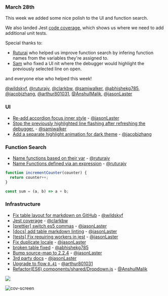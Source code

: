 ### March 28th

This week we added some nice polish to the UI and function search.

We also landed Jest [code coverage], which shows us where we need to add additional unit tests.

Special thanks to:

* [Ruturaj][@ruturajv] who helped us improve function search by infering function names from the variables they're assigned to.
* [Sam][@samjwalker] who fixed a UI nit where the debugger would highlight the previously selected line on open.

and everyone else who helped this week!

[@wildskyf], [@ruturajv], [@clarkbw], [@samjwalker], [@abhishekg785], [@jacobjzhang], [@arthur801031], [@AnshulMalik], [@jasonLaster]

### UI

* [Re-add accordion focus inner style][pr-0] - [@jasonLaster]
* [Stop the previously highlighted line flashing after refreshing the debugger.][pr-6] - [@samjwalker]
* [Add a separate highlight animation for dark theme][pr-15] - [@jacobjzhang]

### Function Search

* [Name functions based on their var][pr-2] - [@ruturajv]
* [Name Functions defined via an expression][pr-13] - [@ruturajv]

```js
function incrementCounter(counter) {
  return counter++;
}

const sum = (a, b) => a + b;
```

### Infrastructure
* [Fix table layout for markdown on GitHub][pr-1] - [@wildskyf]
* [Jest coverage][pr-3] - [@clarkbw]
* [[prettier] switch es5 commas][pr-4] - [@jasonLaster]
* [[docs] add table markdown linting][pr-5] - [@jasonLaster]
* [[tests] Fix requiring workers in jest][pr-7] - [@jasonLaster]
* [Fix duplicate locale][pr-9] - [@jasonLaster]
* [broken table fixed][pr-10] - [@abhishekg785]
* [Bump source-map to 2.2.4][pr-12] - [@jasonLaster]
* [3rd party docs][pr-16] - [@jasonLaster]
* [Upgrade to flow `0.41`][pr-17] - [@arthur801031]
* [Refactor(ES6) components/shared/Dropdown.js][pr-18] - [@AnshulMalik]

![](http://g.recordit.co/KEEn6tvCCX.gif)

![cov-screen]

[cov-screen]:https://cloud.githubusercontent.com/assets/254562/24416335/700b5bde-13b2-11e7-9380-aba9ab13d71b.png

[pr-0]:https://github.com/devtools-html/debugger.html/pull/2420
[pr-1]:https://github.com/devtools-html/debugger.html/pull/2422
[pr-2]:https://github.com/devtools-html/debugger.html/pull/2404
[pr-3]:https://github.com/devtools-html/debugger.html/pull/2417
[pr-4]:https://github.com/devtools-html/debugger.html/pull/2432
[pr-5]:https://github.com/devtools-html/debugger.html/pull/2423
[pr-6]:https://github.com/devtools-html/debugger.html/pull/2430
[pr-7]:https://github.com/devtools-html/debugger.html/pull/2431
[pr-8]:https://github.com/devtools-html/debugger.html/pull/2369
[pr-9]:https://github.com/devtools-html/debugger.html/pull/2445
[pr-10]:https://github.com/devtools-html/debugger.html/pull/2456
[pr-11]:https://github.com/devtools-html/debugger.html/pull/2454
[pr-12]:https://github.com/devtools-html/debugger.html/pull/2459
[pr-13]:https://github.com/devtools-html/debugger.html/pull/2452
[pr-14]:https://github.com/devtools-html/debugger.html/pull/2449
[pr-15]:https://github.com/devtools-html/debugger.html/pull/2466
[pr-16]:https://github.com/devtools-html/debugger.html/pull/2457
[pr-17]:https://github.com/devtools-html/debugger.html/pull/2462
[pr-18]:https://github.com/devtools-html/debugger.html/pull/2464
[@jasonLaster]:http://github.com/jasonLaster
[@wildskyf]:http://github.com/wildskyf
[@ruturajv]:http://github.com/ruturajv
[@clarkbw]:http://github.com/clarkbw
[@samjwalker]:http://github.com/samjwalker
[@abhishekg785]:http://github.com/abhishekg785
[@jacobjzhang]:http://github.com/jacobjzhang
[@arthur801031]:http://github.com/arthur801031
[@AnshulMalik]:http://github.com/AnshulMalik
[code coverage]:https://codecov.io/gh/devtools-html/debugger.html
